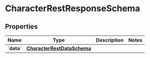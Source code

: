 
# CharacterRestResponseSchema

## Properties
Name | Type | Description | Notes
------------ | ------------- | ------------- | -------------
**&#x60;data&#x60;** | [**CharacterRestDataSchema**](CharacterRestDataSchema.md) |  | 



